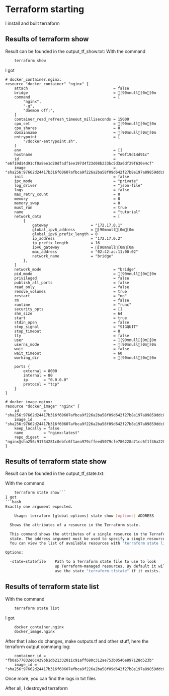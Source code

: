 # Terraform starting

I install and built terraform

## Results of terraform show

Result can be founded in the output_tf_show.txt:
With the command

```bash
    terraform show
```
I got
```shell
# docker_container.nginx:
resource "docker_container" "nginx" {
    attach                                      = false
    bridge                                      = [90mnull[0m[0m
    command                                     = [
        "nginx",
        "-g",
        "daemon off;",
    ]
    container_read_refresh_timeout_milliseconds = 15000
    cpu_set                                     = [90mnull[0m[0m
    cpu_shares                                  = 0
    domainname                                  = [90mnull[0m[0m
    entrypoint                                  = [
        "/docker-entrypoint.sh",
    ]
    env                                         = []
    hostname                                    = "e6f19d14d91c"
    id                                          = "e6f19d14d91cf0a8ee1d20dfadf1ee197d4f23d08b233bc5d3a6df29f630e4cf"
    image                                       = "sha256:97662d24417b316f60607afbca9f226a2ba58f09d642f27b8e197a89859ddc8e"
    init                                        = false
    ipc_mode                                    = "private"
    log_driver                                  = "json-file"
    logs                                        = false
    max_retry_count                             = 0
    memory                                      = 0
    memory_swap                                 = 0
    must_run                                    = true
    name                                        = "tutorial"
    network_data                                = [
        {
            gateway                   = "172.17.0.1"
            global_ipv6_address       = [90mnull[0m[0m
            global_ipv6_prefix_length = 0
            ip_address                = "172.17.0.2"
            ip_prefix_length          = 16
            ipv6_gateway              = [90mnull[0m[0m
            mac_address               = "02:42:ac:11:00:02"
            network_name              = "bridge"
        },
    ]
    network_mode                                = "bridge"
    pid_mode                                    = [90mnull[0m[0m
    privileged                                  = false
    publish_all_ports                           = false
    read_only                                   = false
    remove_volumes                              = true
    restart                                     = "no"
    rm                                          = false
    runtime                                     = "runc"
    security_opts                               = []
    shm_size                                    = 64
    start                                       = true
    stdin_open                                  = false
    stop_signal                                 = "SIGQUIT"
    stop_timeout                                = 0
    tty                                         = false
    user                                        = [90mnull[0m[0m
    userns_mode                                 = [90mnull[0m[0m
    wait                                        = false
    wait_timeout                                = 60
    working_dir                                 = [90mnull[0m[0m

    ports {
        external = 8000
        internal = 80
        ip       = "0.0.0.0"
        protocol = "tcp"
    }
}

# docker_image.nginx:
resource "docker_image" "nginx" {
    id           = "sha256:97662d24417b316f60607afbca9f226a2ba58f09d642f27b8e197a89859ddc8enginx:latest"
    image_id     = "sha256:97662d24417b316f60607afbca9f226a2ba58f09d642f27b8e197a89859ddc8e"
    keep_locally = false
    name         = "nginx:latest"
    repo_digest  = "nginx@sha256:91734281c0ebfc6f1aea979cffeed5079cfe786228a71cc6f1f46a228cde6e34"
}

```

## Results of terraform state show

Result can be founded in the output_tf_state.txt:

With the command
```bash
    terraform state show```
I got
```bash
Exactly one argument expected.

    Usage: terraform [global options] state show [options] ADDRESS

  Shows the attributes of a resource in the Terraform state.

  This command shows the attributes of a single resource in the Terraform
  state. The address argument must be used to specify a single resource.
  You can view the list of available resources with "terraform state list".

Options:

  -state=statefile    Path to a Terraform state file to use to look
                      up Terraform-managed resources. By default it will
                      use the state "terraform.tfstate" if it exists.
```

## Results of terraform state list

With the command
```bash
    terraform state list
```
I got
```bash
    docker_container.nginx
    docker_image.nginx
```

After that I also do changes, make outputs.tf and other stuff, here the terraform output commang log:

```declarative
    container_id = "fb0a577032e6c439bb1db21332011c91aff680c312ae753b0546e897128d523b"
    image_id = "sha256:97662d24417b316f60607afbca9f226a2ba58f09d642f27b8e197a89859ddc8enginx:latest"
```

Once more, you can find the logs in txt files

After all, I destroyed terraform